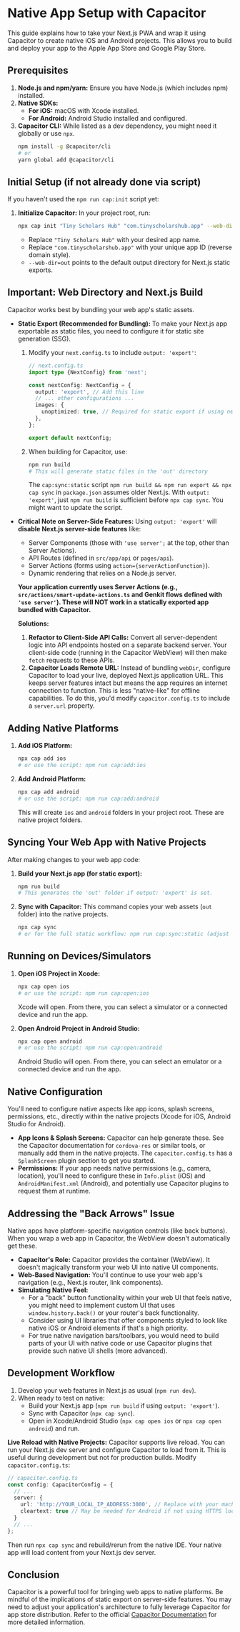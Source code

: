 # Native App Setup with Capacitor

This guide explains how to take your Next.js PWA and wrap it using Capacitor to create native iOS and Android projects. This allows you to build and deploy your app to the Apple App Store and Google Play Store.

## Prerequisites

1.  **Node.js and npm/yarn:** Ensure you have Node.js (which includes npm) installed.
2.  **Native SDKs:**
    *   **For iOS:** macOS with Xcode installed.
    *   **For Android:** Android Studio installed and configured.
3.  **Capacitor CLI:** While listed as a dev dependency, you might need it globally or use `npx`.
    ```bash
    npm install -g @capacitor/cli
    # or
    yarn global add @capacitor/cli
    ```

## Initial Setup (if not already done via script)

If you haven't used the `npm run cap:init` script yet:

1.  **Initialize Capacitor:**
    In your project root, run:
    ```bash
    npx cap init "Tiny Scholars Hub" "com.tinyscholarshub.app" --web-dir=out
    ```
    *   Replace `"Tiny Scholars Hub"` with your desired app name.
    *   Replace `"com.tinyscholarshub.app"` with your unique app ID (reverse domain style).
    *   `--web-dir=out` points to the default output directory for Next.js static exports.

## Important: Web Directory and Next.js Build

Capacitor works best by bundling your web app's static assets.

*   **Static Export (Recommended for Bundling):**
    To make your Next.js app exportable as static files, you need to configure it for static site generation (SSG).
    1.  Modify your `next.config.ts` to include `output: 'export'`:
        ```typescript
        // next.config.ts
        import type {NextConfig} from 'next';

        const nextConfig: NextConfig = {
          output: 'export', // Add this line
          // ... other configurations ...
          images: {
            unoptimized: true, // Required for static export if using next/image
          },
        };

        export default nextConfig;
        ```
    2.  When building for Capacitor, use:
        ```bash
        npm run build 
        # This will generate static files in the 'out' directory
        ```
        The `cap:sync:static` script `npm run build && npm run export && npx cap sync` in `package.json` assumes older Next.js. With `output: 'export'`, just `npm run build` is sufficient before `npx cap sync`. You might want to update the script.

*   **Critical Note on Server-Side Features:**
    Using `output: 'export'` will **disable Next.js server-side features** like:
    *   Server Components (those with `'use server';` at the top, other than Server Actions).
    *   API Routes (defined in `src/app/api` or `pages/api`).
    *   Server Actions (forms using `action={serverActionFunction}`).
    *   Dynamic rendering that relies on a Node.js server.

    **Your application currently uses Server Actions (e.g., `src/actions/smart-update-actions.ts` and Genkit flows defined with `'use server'`). These will NOT work in a statically exported app bundled with Capacitor.**

    **Solutions:**
    1.  **Refactor to Client-Side API Calls:** Convert all server-dependent logic into API endpoints hosted on a separate backend server. Your client-side code (running in the Capacitor WebView) will then make `fetch` requests to these APIs.
    2.  **Capacitor Loads Remote URL:** Instead of bundling `webDir`, configure Capacitor to load your live, deployed Next.js application URL. This keeps server features intact but means the app requires an internet connection to function. This is less "native-like" for offline capabilities. To do this, you'd modify `capacitor.config.ts` to include a `server.url` property.

## Adding Native Platforms

1.  **Add iOS Platform:**
    ```bash
    npx cap add ios
    # or use the script: npm run cap:add:ios
    ```
2.  **Add Android Platform:**
    ```bash
    npx cap add android
    # or use the script: npm run cap:add:android
    ```
    This will create `ios` and `android` folders in your project root. These are native project folders.

## Syncing Your Web App with Native Projects

After making changes to your web app code:

1.  **Build your Next.js app (for static export):**
    ```bash
    npm run build
    # This generates the 'out' folder if output: 'export' is set.
    ```
2.  **Sync with Capacitor:**
    This command copies your web assets (`out` folder) into the native projects.
    ```bash
    npx cap sync
    # or for the full static workflow: npm run cap:sync:static (adjust this script if you use output: 'export')
    ```

## Running on Devices/Simulators

1.  **Open iOS Project in Xcode:**
    ```bash
    npx cap open ios
    # or use the script: npm run cap:open:ios
    ```
    Xcode will open. From there, you can select a simulator or a connected device and run the app.

2.  **Open Android Project in Android Studio:**
    ```bash
    npx cap open android
    # or use the script: npm run cap:open:android
    ```
    Android Studio will open. From there, you can select an emulator or a connected device and run the app.

## Native Configuration

You'll need to configure native aspects like app icons, splash screens, permissions, etc., directly within the native projects (Xcode for iOS, Android Studio for Android).

*   **App Icons & Splash Screens:** Capacitor can help generate these. See the Capacitor documentation for `cordova-res` or similar tools, or manually add them in the native projects. The `capacitor.config.ts` has a `SplashScreen` plugin section to get you started.
*   **Permissions:** If your app needs native permissions (e.g., camera, location), you'll need to configure these in `Info.plist` (iOS) and `AndroidManifest.xml` (Android), and potentially use Capacitor plugins to request them at runtime.

## Addressing the "Back Arrows" Issue

Native apps have platform-specific navigation controls (like back buttons). When you wrap a web app in Capacitor, the WebView doesn't automatically get these.

*   **Capacitor's Role:** Capacitor provides the container (WebView). It doesn't magically transform your web UI into native UI components.
*   **Web-Based Navigation:** You'll continue to use your web app's navigation (e.g., Next.js router, link components).
*   **Simulating Native Feel:**
    *   For a "back" button functionality within your web UI that feels native, you might need to implement custom UI that uses `window.history.back()` or your router's back functionality.
    *   Consider using UI libraries that offer components styled to look like native iOS or Android elements if that's a high priority.
    *   For true native navigation bars/toolbars, you would need to build parts of your UI with native code or use Capacitor plugins that provide such native UI shells (more advanced).

## Development Workflow

1.  Develop your web features in Next.js as usual (`npm run dev`).
2.  When ready to test on native:
    *   Build your Next.js app (`npm run build` if using `output: 'export'`).
    *   Sync with Capacitor (`npx cap sync`).
    *   Open in Xcode/Android Studio (`npx cap open ios` or `npx cap open android`) and run.

**Live Reload with Native Projects:**
Capacitor supports live reload. You can run your Next.js dev server and configure Capacitor to load from it. This is useful during development but not for production builds. Modify `capacitor.config.ts`:
```typescript
// capacitor.config.ts
const config: CapacitorConfig = {
  // ...
  server: {
    url: 'http://YOUR_LOCAL_IP_ADDRESS:3000', // Replace with your machine's IP and Next.js port
    cleartext: true // May be needed for Android if not using HTTPS locally
  }
  // ...
};
```
Then run `npx cap sync` and rebuild/rerun from the native IDE. Your native app will load content from your Next.js dev server.

## Conclusion

Capacitor is a powerful tool for bringing web apps to native platforms. Be mindful of the implications of static export on server-side features. You may need to adjust your application's architecture to fully leverage Capacitor for app store distribution. Refer to the official [Capacitor Documentation](https://capacitorjs.com/docs) for more detailed information.

